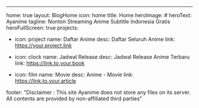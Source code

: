 ---
home: true
layout: BlogHome
icon: home
title: Home
heroImage: #
heroText: Ayanime
tagline: Nonton Streaming Anime Subtitle Indonesia Gratis
heroFullScreen: true
projects:
  - icon: project
    name: Daftar Anime
    desc: Daftar Seluruh Anime
    link: https://your.project.link

  - icon: clock
    name: Jadwal Release
    desc: Jadwal Release Anime Terbaru
    link: https://link.to.your.book

  - icon: film
    name: Movie
    desc: Anime - Movie
    link: https://link.to.your.article
	
	
footer: "Disclaimer : This site Ayanime does not store any files on its server. All contents are provided by non-affiliated third parties"